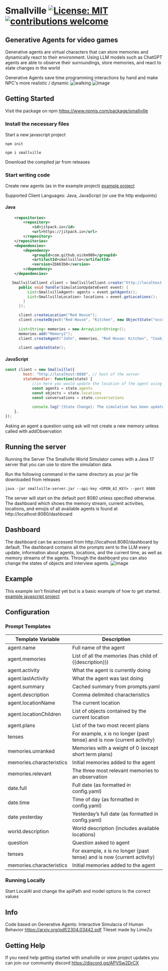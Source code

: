 # Smallville [![License: MIT](https://img.shields.io/badge/License-MIT-blue.svg)]([https://opensource.org/licenses/MIT](https://github.com/nickm980/towny/blob/main/LICENSE)) [![contributions welcome](https://img.shields.io/badge/contributions-welcome-brightgreen.svg?style=flat)](https://github.com/nickm980/smallville/issues)

## Generative Agents for video games
Generative agents are virtual characters that can store memories and dynamically react to their environment. Using LLM models such as ChatGPT agents are able to observe their surroundings, store memories, and react to state changes in the world

Generative Agents save time programming interactions by hand and make NPC's more realistic / dynamic
![walking](https://github.com/nickm980/smallville/assets/81270095/bc0bc20c-3b80-4c1d-906d-8ceabe7fa6a0)
![image](https://github.com/nickm980/smallville/assets/81270095/ffe3c8d4-4fab-42e5-aaac-a1d78f2c7c31)

## Getting Started
Visit the package on npm https://www.npmjs.com/package/smallville
### Install the necessary files

Start a new javascript project
```
npm init
```

```
npm i smallville
```
Download the compiled jar from releases

### Start writing code
Create new agents (as in the example project) [example project](/example/javascript/smallville.js)

Supported Client Languages: Java, JavaScript (or use the http endpoints)
#### Java
```xml
	<repositories>
		<repository>
			<id>jitpack.io</id>
			<url>https://jitpack.io</url>
		</repository>
	</repositories>
	<dependencies>
		<dependency>
			<groupId>com.github.nickm980</groupId>
			<artifactId>smallville</artifactId>
			<version>2b663b0</version>
		</dependency>
	</dependencies>
 ```

```java
   SmallvilleClient client = SmallvilleClient.create("http://localhost:8080", new AgentHandlerCallback() {
      public void handle(SimulationUpdateEvent event) {
          List<SmallvilleAgent> agents = event.getAgents();
          List<SmallvilleLocation> locations = event.getLocations();
        }
      });

      client.createLocation("Red House");
      client.createObject("Red House", "Kitchen", new ObjectState("occupied"));
  
      List<String> memories = new ArrayList<String>();
      memories.add("Memory1");
      client.createAgent("John", memories, "Red House: Kitchen", "Cooking");
  
      client.updateState();
```
#### JavaScript
```javascript
const client = new Smallville({
        host: "http://localhost:8080", // host of the server
        stateHandler: function(state) {
            //in here you would update the location of the agent using your own pathfinding algorithm
            const agents = state.agents
            const objects = state.locations
            const conversations = state.conversations
                
            console.log('[State Change]: The simulation has been updated')
    },
});
```

Asking an agent a question using ask will not create a new memory unless called with addObservation

## Running the server
Running the Server
The Smallville World Simulator comes with a Java 17 server that you can use to store the simulation data. 

Run the following command in the same directory as your jar file downloaded from releases
```
java -jar smallville-server.jar --api-key <OPEN_AI_KEY> --port 8080
```
The server will start on the default port 8080 unless specified otherwise. The dashboard which shows the memory stream, current activities, locations, and emojis of all available agents is found at http://localhost:8080/dashboard

## Dashboard
The dashboard can be accessed from http://localhost:8080/dashboard by default. The dashboard contains all the prompts sent to the LLM every update, information about agents, locations, and the current time, as well as memory streams of the agents. Through the dashboard you can also change the states of objects and interview agents.
![image](https://github.com/nickm980/smallville/assets/81270095/18912b25-059e-4ace-b390-f29de57b9615)

## Example
This example isn't finished yet but is a basic example of how to get started.
[example javascript project](/example)

## Configuration
### Prompt Templates
| Template Variable | Description |
| --- | --- |
| agent.name | Full name of the agent |
| agent.memories | List of all the memories (has child of {{description}}) |
| agent.activity | What the agent is currently doing |
| agent.lastActivity | What the agent was last doing |
| agent.summary | Cached summary from prompts.yaml |
| agent.description | Comma delimited characteristics |
| agent.locationName | The current location |
| agent.locationChildren | List of objects contained by the current location |
| agent.plans | List of the two most recent plans |
| tenses | For example, x is no longer {past tense} and is now {current activity} |
| memories.unranked | Memories with a weight of 0 (except short term plans) |
| memories.characteristics | Initial memories added to the agent |
| memories.relevant | The three most relevant memories to an observation |
| date.full | Full date (as formatted in config.yaml) |
| date.time | Time of day (as formatted in config.yaml) |
| date.yesterday | Yesterday’s full date (as formatted in config.yaml) |
| world.description | World description (includes available locations) |
| question | Question asked to agent |
| tenses | For example, x is no longer {past tense} and is now {current activity} |
| memories.characteristics | Initial memories added to the agent |

### Running Locally
Start LocalAI and change the apiPath and model options to the correct values

## Info
Code based on Generative Agents: Interactive Simulacra of Human Behavior https://arxiv.org/pdf/2304.03442.pdf
Tileset made by LimeZu

## Getting Help
If you need help getting started with smallville or view project updates you can join our community discord https://discord.gg/APVSw2DrCX 
